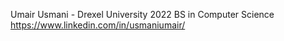 Umair Usmani - Drexel University 2022
BS in Computer Science
https://www.linkedin.com/in/usmaniumair/
